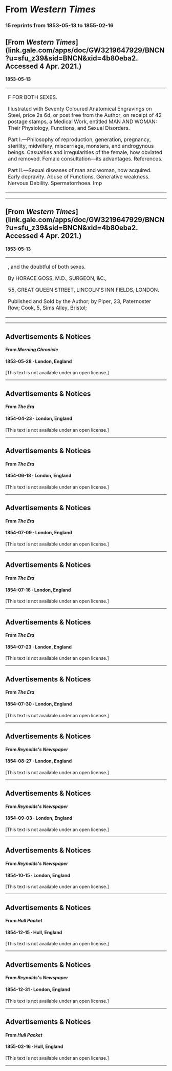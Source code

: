 
# From _Western Times_

### 15 reprints from 1853-05-13 to 1855-02-16

## [From _Western Times_](link.gale.com/apps/doc/GW3219647929/BNCN?u=sfu_z39&sid=BNCN&xid=4b80eba2. Accessed 4 Apr. 2021.)

#### 1853-05-13

<table style="width: 100%;"><tr><td style="width: 50%">

F FOR BOTH SEXES.  
  
Illustrated with Seventy Coloured Anatomical Engravings on Steel, price 2s 6d, or post free from the Author, on receipt of 42 postage stamps, a Medical Work, entitled MAN AND WOMAN: Their Physiology, Functions, and Sexual Disorders.   
  
Part I.—Philosophy of reproduction, generation, pregnancy, sterility, midwifery, miscarriage, monsters, and androgynous beings. Casualties and irregularities of the female, how obviated and removed. Female consultation—its advantages. References.  
  
Part II.—Sexual diseases of man and woman, how acquired. Early depravity. Abuse of Functions. Generative weakness. Nervous Debility. Spermatorrhoea. Imp
</td></tr></table>

---

## [From _Western Times_](link.gale.com/apps/doc/GW3219647929/BNCN?u=sfu_z39&sid=BNCN&xid=4b80eba2. Accessed 4 Apr. 2021.)

#### 1853-05-13

<table style="width: 100%;"><tr><td style="width: 50%">

, and the doubtful of both sexes.  
  
By HORACE GOSS, M.D., SURGEON, &amp;C.,  
  
55, GREAT QUEEN STREET, LINCOLN&#x27;S INN FIELDS, LONDON.  
  
Published and Sold by the Author; by Piper, 23, Paternoster Row; Cook, 5, Sims Alley, Bristol;
</td></tr></table>

---

## Advertisements & Notices

#### From _Morning Chronicle_

#### 1853-05-28 &middot; London, England

[This text is not available under an open license.]

---

## Advertisements & Notices

#### From _The Era_

#### 1854-04-23 &middot; London, England

[This text is not available under an open license.]

---

## Advertisements & Notices

#### From _The Era_

#### 1854-06-18 &middot; London, England

[This text is not available under an open license.]

---

## Advertisements & Notices

#### From _The Era_

#### 1854-07-09 &middot; London, England

[This text is not available under an open license.]

---

## Advertisements & Notices

#### From _The Era_

#### 1854-07-16 &middot; London, England

[This text is not available under an open license.]

---

## Advertisements & Notices

#### From _The Era_

#### 1854-07-23 &middot; London, England

[This text is not available under an open license.]

---

## Advertisements & Notices

#### From _The Era_

#### 1854-07-30 &middot; London, England

[This text is not available under an open license.]

---

## Advertisements & Notices

#### From _Reynolds's  Newspaper_

#### 1854-08-27 &middot; London, England

[This text is not available under an open license.]

---

## Advertisements & Notices

#### From _Reynolds's  Newspaper_

#### 1854-09-03 &middot; London, England

[This text is not available under an open license.]

---

## Advertisements & Notices

#### From _Reynolds's  Newspaper_

#### 1854-10-15 &middot; London, England

[This text is not available under an open license.]

---

## Advertisements & Notices

#### From _Hull Packet_

#### 1854-12-15 &middot; Hull, England

[This text is not available under an open license.]

---

## Advertisements & Notices

#### From _Reynolds's  Newspaper_

#### 1854-12-31 &middot; London, England

[This text is not available under an open license.]

---

## Advertisements & Notices

#### From _Hull Packet_

#### 1855-02-16 &middot; Hull, England

[This text is not available under an open license.]

---

